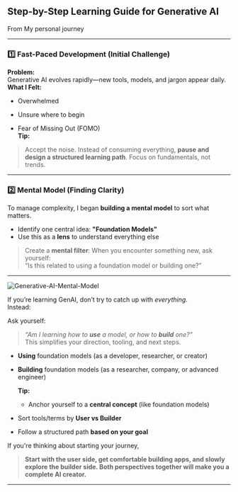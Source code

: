 

## Step-by-Step Learning Guide for Generative AI

From My  personal journey 

----------

### **1️⃣ Fast-Paced Development (Initial Challenge)**

**Problem:**  
Generative AI evolves rapidly—new tools, models, and jargon appear daily.  
**What I Felt:**

-   Overwhelmed
    
-   Unsure where to begin
    
-   Fear of Missing Out (FOMO)  
    **Tip:**
    

> Accept the noise. Instead of consuming everything, **pause and design a structured learning path**. Focus on fundamentals, not trends.

----------

### **2️⃣ Mental Model (Finding Clarity)**
To manage complexity, I began **building a mental model** to sort what matters. 
-   Identify one central idea: **"Foundation Models"**
-   Use this as a **lens** to understand everything else  
 
    

> Create a **mental filter**: When you encounter something new, ask yourself:  
> “Is this related to using a foundation model or building one?”

---------

<img src="https://i.ibb.co/JWzTN5bR/Generative-AI-Mental-Model.png" alt="Generative-AI-Mental-Model" border="0">
  
If you’re learning GenAI, don’t try to catch up with _everything_.  
Instead:

   Ask yourself:  
> _“Am I learning how to **use** a model, or how to **build** one?”_  
> This simplifies your direction, tooling, and next steps.

-   **Using** foundation models (as a developer, researcher, or creator)
    
-   **Building** foundation models (as a researcher, company, or advanced engineer)  
  
    **Tip:**
    -   Anchor yourself to a **central concept** (like foundation models)
    
-   Sort tools/terms by **User vs Builder**
    
-   Follow a structured path **based on your goal**



If you're thinking about starting your journey,

> **Start with the user side, get comfortable building apps, and slowly explore the builder side. Both perspectives together will make you a complete AI creator.**


----------




    



